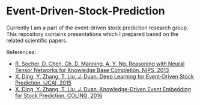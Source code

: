 # Event-Driven-Stock-Prediction

Currently I am a part of the event-driven stock prediction research group. This repository contains presentations which I prepared based on the related scientific papers.

References:

- [R. Socher, D. Chen, Ch. D. Manning, A. Y. Ng. Reasoning with Neural Tensor Networks for Knowledge Base Completion. NIPS, 2013](https://cs.stanford.edu/~danqi/papers/nips2013.pdf)
- [X. Ding, Y. Zhang, T. Liu, J. Duan. Deep Learning for Event-Driven Stock Prediction. IJCAI, 2015](https://www.ijcai.org/Proceedings/15/Papers/329.pdf)
- [X. Ding, Y. Zhang, T. Liu, J. Duan. Knowledge-Driven Event Embedding for Stock Prediction. COLING, 2016](http://www.aclweb.org/anthology/C16-1201)
